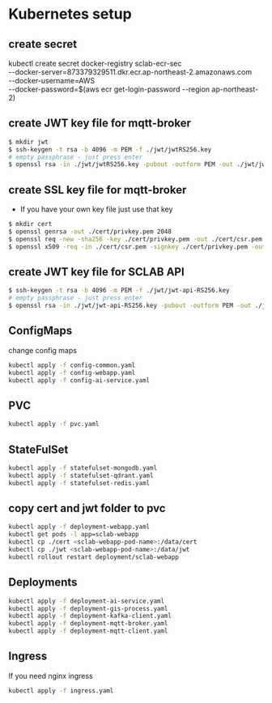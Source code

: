 Kubernetes setup
=================

## create secret
kubectl create secret docker-registry sclab-ecr-sec \
  --docker-server=873379329511.dkr.ecr.ap-northeast-2.amazonaws.com \
  --docker-username=AWS \
  --docker-password=$(aws ecr get-login-password --region ap-northeast-2)

## create JWT key file for mqtt-broker
~~~bash
$ mkdir jwt
$ ssh-keygen -t rsa -b 4096 -m PEM -f ./jwt/jwtRS256.key
# empty passphrase - just press enter
$ openssl rsa -in ./jwt/jwtRS256.key -pubout -outform PEM -out ./jwt/jwtRS256.key.pub
~~~

## create SSL key file for mqtt-broker
* If you have your own key file just use that key
~~~bash
$ mkdir cert
$ openssl genrsa -out ./cert/privkey.pem 2048
$ openssl req -new -sha256 -key ./cert/privkey.pem -out ./cert/csr.pem
$ openssl x509 -req -in ./cert/csr.pem -signkey ./cert/privkey.pem -out ./cert/cert.pem
~~~

## create JWT key file for SCLAB API
~~~bash
$ ssh-keygen -t rsa -b 4096 -m PEM -f ./jwt/jwt-api-RS256.key
# empty passphrase - just press enter
$ openssl rsa -in ./jwt/jwt-api-RS256.key -pubout -outform PEM -out ./jwt/jwt-api-RS256.key.pub
~~~

## ConfigMaps
change config maps
~~~bash
kubectl apply -f config-common.yaml
kubectl apply -f config-webapp.yaml
kubectl apply -f config-ai-service.yaml
~~~

## PVC
~~~bash
kubectl apply -f pvc.yaml
~~~

## StateFulSet
~~~bash
kubectl apply -f statefulset-mongodb.yaml
kubectl apply -f statefulset-qdrant.yaml
kubectl apply -f statefulset-redis.yaml
~~~

## copy cert and jwt folder to pvc
~~~bash
kubectl apply -f deployment-webapp.yaml
kubectl get pods -l app=sclab-webapp
kubectl cp ./cert <sclab-webapp-pod-name>:/data/cert
kubectl cp ./jwt <sclab-webapp-pod-name>:/data/jwt
kubectl rollout restart deployment/sclab-webapp
~~~

## Deployments
~~~bash
kubectl apply -f deployment-ai-service.yaml
kubectl apply -f deployment-gis-process.yaml
kubectl apply -f deployment-kafka-client.yaml
kubectl apply -f deployment-mqtt-broker.yaml
kubectl apply -f deployment-mqtt-client.yaml
~~~

## Ingress
If you need nginx ingress
~~~bash
kubectl apply -f ingress.yaml
~~~